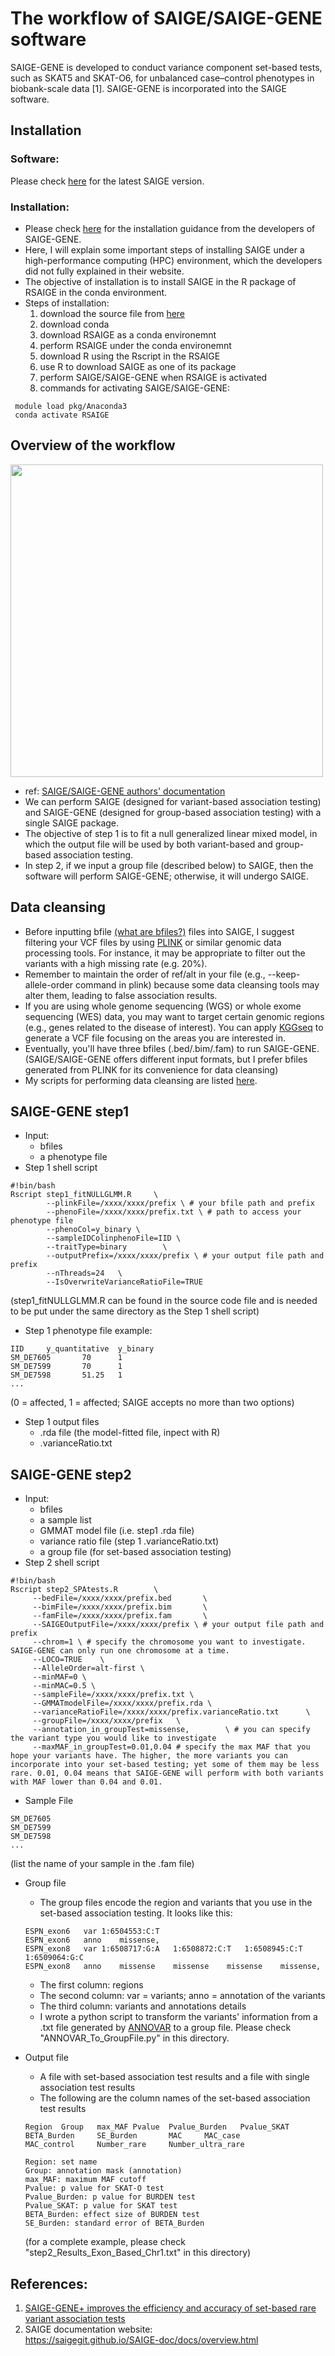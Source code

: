 # The workflow of SAIGE/SAIGE-GENE software
SAIGE-GENE is developed to conduct variance component set-based tests, such as SKAT5 and SKAT-O6, for unbalanced case–control phenotypes in biobank-scale data [1]. SAIGE-GENE is incorporated into the SAIGE software.

## Installation
### Software:
Please check [here](https://saigegit.github.io/SAIGE-doc/docs/Installation.html) for the latest SAIGE version. 

### Installation:
- Please check [here](https://saigegit.github.io/SAIGE-doc/docs/Installation_sourcecode.html) for the installation guidance from the developers of SAIGE-GENE.
- Here, I will explain some important steps of installing SAIGE under a high-performance computing (HPC) environment, which the developers did not fully explained in their website.
- The objective of installation is to install SAIGE in the R package of RSAIGE in the conda environment.
- Steps of installation:
   1. download the source file from [here](https://saigegit.github.io/SAIGE-doc/docs/Installation_sourcecode.html)
   2. download conda
   3. download RSAIGE as a conda environemnt 
   4. perform RSAIGE under the conda environemnt
   5. download R using the Rscript in the RSAIGE
   6. use R to download SAIGE as one of its package
   7. perform SAIGE/SAIGE-GENE when RSAIGE is activated
   8. commands for activating SAIGE/SAIGE-GENE:
 
 ```
  module load pkg/Anaconda3
  conda activate RSAIGE
 ```

## Overview of the workflow
<img src="https://user-images.githubusercontent.com/80674585/196645099-cd9d9530-3f88-40c4-9b7a-620c42e1f58f.png" width="500" height="500">

- ref: [SAIGE/SAIGE-GENE authors' documentation](https://saigegit.github.io/SAIGE-doc/docs/overview.html)
- We can perform SAIGE (designed for variant-based association testing) and SAIGE-GENE (designed for group-based association testing) with a single SAIGE package.
- The objective of step 1 is to fit a null generalized linear mixed model, in which the output file will be used by both variant-based and group-based association testing.
- In step 2, if we input a group file (described below) to SAIGE, then the software will perform SAIGE-GENE; otherwise, it will undergo SAIGE.


## Data cleansing
- Before inputting bfile [(what are bfiles?)](https://www.cog-genomics.org/plink/1.9/input) files into SAIGE, I suggest filtering your VCF files by using [PLINK](https://www.cog-genomics.org/plink/) or similar genomic data processing tools. For instance, it may be appropriate to filter out the variants with a high missing rate (e.g. 20%).
- Remember to maintain the order of ref/alt in your file (e.g., --keep-allele-order command in plink) because some data cleansing tools may alter them, leading to false association results.
- If you are using whole genome sequencing (WGS) or whole exome sequencing (WES) data, you may want to target certain genomic regions (e.g., genes related to the disease of interest). You can apply [KGGseq](http://pmglab.top/kggseq/) to generate a VCF file focusing on the areas you are interested in. 
- Eventually, you'll have three bfiles (.bed/.bim/.fam) to run SAIGE-GENE. (SAIGE/SAIGE-GENE offers different input formats, but I prefer bfiles generated from PLINK for its convenience for data cleansing)
- My scripts for performing data cleansing are listed [here](https://github.com/Jeffleecy/GenomicDataProcessing).

## SAIGE-GENE step1
- Input: 
   - bfiles 
   - a phenotype file
- Step 1 shell script
```
#!bin/bash
Rscript step1_fitNULLGLMM.R     \
        --plinkFile=/xxxx/xxxx/prefix \ # your bfile path and prefix
        --phenoFile=/xxxx/xxxx/prefix.txt \ # path to access your phenotype file
        --phenoCol=y_binary \
        --sampleIDColinphenoFile=IID \
        --traitType=binary        \
        --outputPrefix=/xxxx/xxxx/prefix \ # your output file path and prefix
        --nThreads=24   \
        --IsOverwriteVarianceRatioFile=TRUE

```
(step1_fitNULLGLMM.R can be found in the source code file and is needed to be put under the same directory as the Step 1 shell script)


- Step 1 phenotype file example:
```
IID     y_quantitative  y_binary
SM_DE7605       70      1
SM_DE7599       70      1
SM_DE7598       51.25   1
...
```
(0 = affected, 1 = affected; SAIGE accepts no more than two options)


- Step 1 output files
   -  .rda file (the model-fitted file, inpect with R)
   -  .varianceRatio.txt

## SAIGE-GENE step2
- Input: 
   - bfiles
   - a sample list
   - GMMAT model file (i.e. step1 .rda file)
   - variance ratio file (step 1 .varianceRatio.txt)
   - a group file (for set-based association testing)
- Step 2 shell script

```
#!bin/bash
Rscript step2_SPAtests.R        \
     --bedFile=/xxxx/xxxx/prefix.bed       \
     --bimFile=/xxxx/xxxx/prefix.bim       \
     --famFile=/xxxx/xxxx/prefix.fam       \
     --SAIGEOutputFile=/xxxx/xxxx/prefix \ # your output file path and prefix
     --chrom=1 \ # specify the chromosome you want to investigate. SAIGE-GENE can only run one chromosome at a time.
     --LOCO=TRUE    \
     --AlleleOrder=alt-first \
     --minMAF=0 \
     --minMAC=0.5 \
     --sampleFile=/xxxx/xxxx/prefix.txt \
     --GMMATmodelFile=/xxxx/xxxx/prefix.rda \
     --varianceRatioFile=/xxxx/xxxx/prefix.varianceRatio.txt      \
     --groupFile=/xxxx/xxxx/prefix   \
     --annotation_in_groupTest=missense,        \ # you can specify the variant type you would like to investigate
     --maxMAF_in_groupTest=0.01,0.04 # specify the max MAF that you hope your variants have. The higher, the more variants you can incorporate into your set-based testing; yet some of them may be less rare. 0.01, 0.04 means that SAIGE-GENE will perform with both variants with MAF lower than 0.04 and 0.01. 
```
- Sample File
```
SM_DE7605
SM_DE7599
SM_DE7598
...
```
(list the name of your sample in the .fam file)

- Group file
   - The group files encode the region and variants that you use in the set-based association testing. It looks like this:
   ```
   ESPN_exon6	var	1:6504553:C:T
   ESPN_exon6	anno	missense,
   ESPN_exon8	var	1:6508717:G:A	1:6508872:C:T	1:6508945:C:T	1:6509064:G:C
   ESPN_exon8	anno	missense	missense	missense	missense,
   ```
   - The first column: regions
   - The second column: var = variants; anno = annotation of the variants
   - The third column: variants and annotations details
   - I wrote a python script to transform the variants' information from a .txt file generated by [ANNOVAR](https://annovar.openbioinformatics.org/en/latest/) to a group file. Please check "ANNOVAR_To_GroupFile.py" in this directory.

- Output file
   - A file with set-based association test results and a file with single association test results
   - The following are the column names of the set-based association test results
   ```
   Region  Group   max_MAF Pvalue  Pvalue_Burden   Pvalue_SKAT     BETA_Burden     SE_Burden       MAC     MAC_case             
   MAC_control     Number_rare     Number_ultra_rare
   ```
   ```
   Region: set name
   Group: annotation mask (annotation)
   max_MAF: maximum MAF cutoff
   Pvalue: p value for SKAT-O test
   Pvalue_Burden: p value for BURDEN test
   Pvalue_SKAT: p value for SKAT test
   BETA_Burden: effect size of BURDEN test
   SE_Burden: standard error of BETA_Burden
   ```
   (for a complete example, please check "step2_Results_Exon_Based_Chr1.txt" in this directory)

## References:  
1. [SAIGE-GENE+ improves the efficiency and accuracy of set-based rare variant association tests](https://www.nature.com/articles/s41588-022-01178-w)
2. SAIGE documentation website:  
   https://saigegit.github.io/SAIGE-doc/docs/overview.html
   
   
